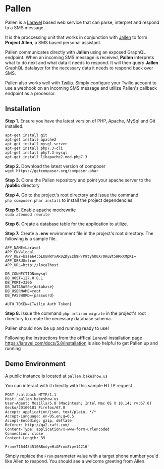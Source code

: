# Pallen

Pallen is a [Laravel](https://laravel.com/) based web service that can parse, interpret and respond to a SMS message. 

It is the proccessing unit that works in conjunction with [Jallen](https://github.com/kylebuscaglia/jallen) to form **Project Allen**, a SMS based personal assistant.

Pallen communicates directly with **Jallen** using an exposed GraphQL endpoint. When an incoming SMS message is received, **Pallen** interprets what to do next and what data it needs to respond. It will then query **Jallen** GraphQL datalayer for the necessary data it needs to respond back over SMS.

Pallen also works well with [Twilio](https://www.twilio.com/). Simply configure your Twilio account to use a webhook on an incoming SMS message and utilize Pallen's callback endpoint as a processor. 


Installation
--------
**Step 1.** Ensure you have the latest version of PHP, Apache, MySql and Git installed. 

    apt-get install git
    apt-get install apache2
    apt-get install mysql-server
    apt-get install php7.3-cli
    apt-get install php7.3-mysql
    apt-get install libapache2-mod-php7.3

**Step 2.** Download the latest version of composer  
`wget https://getcomposer.org/composer.phar`

**Step 3.** Clone the Pallen repository and point your apache server to the **/public** directory

**Step 4.** Go to the project's root directory and issue the command  
`php composer.phar install`
to install the project dependencies

**Step 5.** Enable apache modrewrite  
`sudo a2enmod rewrite`

**Step 6.** Create a database table for the application to utilize.

**Step 7.** Create a **.env** environment file in the project's root directory. The following is a sample file.
    
    APP_NAME=Laravel
    APP_ENV=local
    APP_KEY=base64:bLU8NRYxAR0ZDyEzb9P/P9tyhO0X/ORuBt5HRRXMpKI=
    APP_DEBUG=true
    APP_URL=http://localhost

    DB_CONNECTION=mysql
    DB_HOST=127.0.0.1
    DB_PORT=3306
    DB_DATABASE={database}
    DB_USERNAME=root
    DB_PASSWORD={password}

    AUTH_TOKEN={Twilio Auth Token}
    
**Step 8.** Issue the command `php artisan migrate` in the project's root directory to create the necessary database schema.

Pallen should now be up and running ready to use!

Following the instructions from the offfical Laravel installation page https://laravel.com/docs/5.8/installation is also helpful to get Pallen up and running

Demo Environment
--------

A public instance is located at `pallen.bakeshow.us`

You can interact with it directly with this sample HTTP request

    POST /callback HTTP/1.1
    Host: pallen.bakeshow.us
    User-Agent: Mozilla/5.0 (Macintosh; Intel Mac OS X 10.14; rv:67.0) Gecko/20100101 Firefox/67.0
    Accept: application/json, text/plain, */*
    Accept-Language: en-US,en;q=0.5
    Accept-Encoding: gzip, deflate
    Referer: http://qa2.raft.com/
    Content-Type: application/x-www-form-urlencoded
    Connection: close
    Content-Length: 39

    From=7164454510&Body=Hi&FromZip=14216`


Simply replace the `From` parameter value with a target phone number you'd like Allen to respond. You should see a welcome greeting from Allen. 
